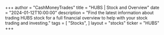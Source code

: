 +++
author = "CashMoneyTrades"
title = "HUBS | Stock and Overview"
date = "2024-01-12T10:00:00"
description = "Find the latest information about trading HUBS stock for a full financial overview to help with your stock trading and investing."
tags = [
"Stocks",
]
layout = "stocks"
ticker = "HUBS"
+++
        


    
        